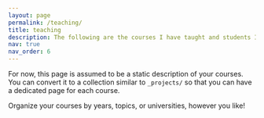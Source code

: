 ```yaml
---
layout: page
permalink: /teaching/
title: teaching
description: The following are the courses I have taught and students I have mentored or collaborated.
nav: true
nav_order: 6
---
```


For now, this page is assumed to be a static description of your courses. You can convert it to a collection similar to `_projects/` so that you can have a dedicated page for each course.

Organize your courses by years, topics, or universities, however you like!